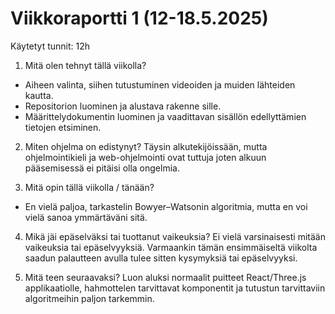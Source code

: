 # Viikkoraportti 1 (12-18.5.2025)

Käytetyt tunnit: 12h

1. Mitä olen tehnyt tällä viikolla?
- Aiheen valinta, siihen tutustuminen videoiden ja muiden lähteiden kautta.
- Repositorion luominen ja alustava rakenne sille.
- Määrittelydokumentin luominen ja vaadittavan sisällön edellyttämien tietojen etsiminen.

2. Miten ohjelma on edistynyt?
Täysin alkutekijöissään, mutta ohjelmointikieli ja web-ohjelmointi ovat tuttuja joten alkuun pääsemisessä ei pitäisi olla ongelmia. 

3. Mitä opin tällä viikolla / tänään?
- En vielä paljoa, tarkastelin Bowyer–Watsonin algoritmia, mutta en voi vielä sanoa ymmärtäväni sitä.

4. Mikä jäi epäselväksi tai tuottanut vaikeuksia?
Ei vielä varsinaisesti mitään vaikeuksia tai epäselvyyksiä. Varmaankin tämän ensimmäiseltä viikolta saadun palautteen avulla tulee sitten kysymyksiä tai epäselvyyksi.

5. Mitä teen seuraavaksi?
Luon aluksi normaalit puitteet React/Three.js applikaatiolle, hahmottelen tarvittavat komponentit ja tutustun tarvittaviin algoritmeihin paljon tarkemmin.